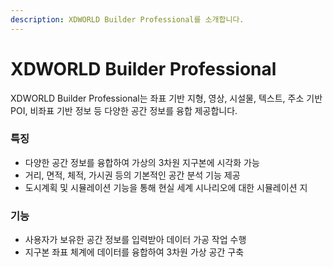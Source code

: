 ```yaml
---
description: XDWORLD Builder Professional를 소개합니다.
---
```


# XDWORLD Builder Professional

XDWORLD Builder Professional는 좌표 기반 지형, 영상, 시설물, 텍스트, 주소 기반 POI, 비좌표 기반 정보 등 다양한 공간 정보를 융합 제공합니다.

### 특징

-   다양한 공간 정보를 융합하여 가상의 3차원 지구본에 시각화 가능
-   거리, 면적, 체적, 가시권 등의 기본적인 공간 분석 기능 제공
-   도시계획 및 시뮬레이션 기능을 통해 현실 세계 시나리오에 대한 시뮬레이션 지

### 기능

-   사용자가 보유한 공간 정보를 입력받아 데이터 가공 작업 수행
-   지구본 좌표 체계에 데이터를 융합하여 3차원 가상 공간 구축
